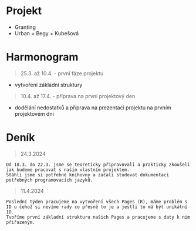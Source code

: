# Projekt
-  Granting 
-  Urban + Begy + Kubešová


# Harmonogram
> 25.3. až 10.4. - první fáze projektu
-  vytvoření základní struktury

> 10.4. až 17.4. - příprava na první projektový den
-  dodělání nedostatků a příprava na prezentaci projektu na prvním projektovém dni

# Deník

> 24.3.2024

```
Od 18.3. do 22.3. jsme se teoreticky připravovali a prakticky zkoušeli jak budeme pracovat s naším vlastním projektem.
Stáhli jsme si potřebné knihovny a začali studovat dokumentaci potřebných programovacích jazyků.
```

> 11.4.2024

```
Poslední týden pracujeme na vytvoření všech Pages (R), máme problém s ID u čehož si nevíme rady co přesně to je a jestli to má být unikátní ID.
Tvoříme první základní strukturu našich Pages a pracujeme s daty k nim přiřazeným.
```
